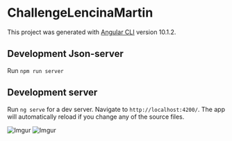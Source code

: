 # ChallengeLencinaMartin
This project was generated with [Angular CLI](https://github.com/angular/angular-cli) version 10.1.2.

## Development Json-server
Run `npm run server`

## Development server
Run `ng serve` for a dev server. Navigate to `http://localhost:4200/`. The app will automatically reload if you change any of the source files.

![Imgur](https://i.imgur.com/LqWSof3.png)
![Imgur](https://i.imgur.com/pGS5s5Q.png)
